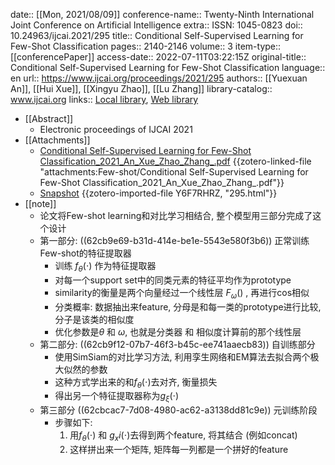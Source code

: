 date:: [[Mon, 2021/08/09]]
conference-name:: Twenty-Ninth International Joint Conference on Artificial Intelligence
extra:: ISSN: 1045-0823
doi:: 10.24963/ijcai.2021/295
title:: Conditional Self-Supervised Learning for Few-Shot Classification
pages:: 2140-2146
volume:: 3
item-type:: [[conferencePaper]]
access-date:: 2022-07-11T03:22:15Z
original-title:: Conditional Self-Supervised Learning for Few-Shot Classification
language:: en
url:: https://www.ijcai.org/proceedings/2021/295
authors:: [[Yuexuan An]], [[Hui Xue]], [[Xingyu Zhao]], [[Lu Zhang]]
library-catalog:: www.ijcai.org
links:: [Local library](zotero://select/library/items/N3PBV23T), [Web library](https://www.zotero.org/users/9034808/items/N3PBV23T)

- [[Abstract]]
	- Electronic proceedings of IJCAI 2021
- [[Attachments]]
	- [Conditional Self-Supervised Learning for Few-Shot Classification_2021_An_Xue_Zhao_Zhang_.pdf](zotero://select/library/items/RBVAQ7EP) {{zotero-linked-file "attachments:Few-shot/Conditional Self-Supervised Learning for Few-Shot Classification_2021_An_Xue_Zhao_Zhang_.pdf"}}
	- [Snapshot](https://www.ijcai.org/proceedings/2021/295) {{zotero-imported-file Y6F7RHRZ, "295.html"}}
- [[note]]
	- 论文将Few-shot learning和对比学习相结合, 整个模型用三部分完成了这个设计
	- 第一部分: ((62cb9e69-b31d-414e-be1e-5543e580f3b6)) 正常训练Few-shot的特征提取器
		- 训练 $f_\theta(\cdot)$ 作为特征提取器
		- 对每一个support set中的同类元素的特征平均作为prototype
		- similarity的衡量是两个向量经过一个线性层 $F_\omega()$ , 再进行cos相似
		- 分类概率: 数据抽出来feature, 分母是和每一类的prototype进行比较, 分子是该类的相似度
		- 优化参数是$\theta$ 和 $\omega$, 也就是分类器 和 相似度计算前的那个线性层
	- 第二部分: ((62cb9f12-07b7-46f3-b45c-ee741aaecb83)) 自训练部分
		- 使用SimSiam的对比学习方法, 利用孪生网络和EM算法去拟合两个极大似然的参数
		- 这种方式学出来的和$f_\theta(\cdot)$去对齐, 衡量损失
		- 得出另一个特征提取器称为$g_\xi (\cdot)$
	- 第三部分 ((62cbcac7-7d08-4980-ac62-a3138dd81c9e)) 元训练阶段
		- 步骤如下:
		  1. 用$f_\theta(\cdot)$ 和 $g_xi(\cdot)$去得到两个feature, 将其结合 (例如concat)
		  2. 这样拼出来一个矩阵, 矩阵每一列都是一个拼好的feature